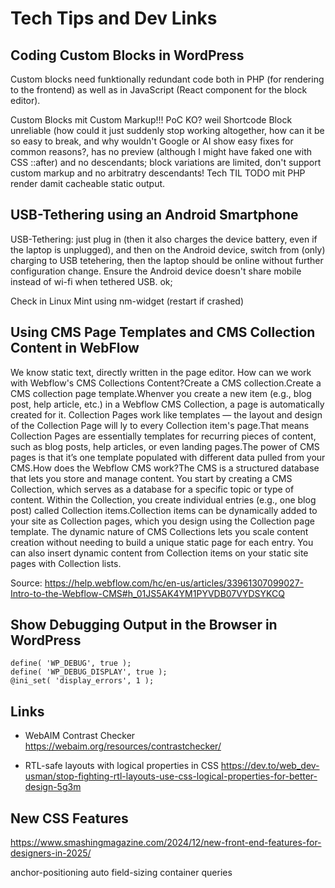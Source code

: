 # Tech Tips and Dev Links

## Coding Custom Blocks in WordPress

Custom blocks need funktionally redundant code both in PHP (for rendering to the frontend) as well as in JavaScript (React component for the block editor).

Custom Blocks mit Custom Markup!!! PoC KO? weil Shortcode Block unreliable (how could it just suddenly stop working altogether, how can it be so easy to break, and why wouldn't Google or AI show easy fixes for common reasons?, has no preview (although I might have faked one with CSS ::after) and no descendants; block variations are limited, don't support custom markup and no arbitratry descendants! Tech TIL TODO mit PHP render damit cacheable static output.

## USB-Tethering using an Android Smartphone

USB-Tethering: just plug in (then it also charges the device battery, even if the laptop is unplugged), and then on the Android device, switch from (only) charging to USB tetehering, then the laptop should be online without further configuration change. Ensure the Android device doesn't share mobile instead of wi-fi when tethered USB. ok;

Check in Linux Mint using nm-widget (restart if crashed)


## Using CMS Page Templates and CMS Collection Content in WebFlow

We know static text, directly written in the page editor. How can we work with Webflow's CMS Collections Content?Create a CMS collection.Create a CMS collection page template.Whenver you create a new item (e.g., blog post, help article, etc.) in a Webflow CMS Collection, a page is automatically created for it. Collection Pages work like templates — the layout and design of the Collection Page will ly to every Collection item's page.That means Collection Pages are essentially templates for recurring pieces of content, such as blog posts, help articles, or even landing pages.The power of CMS pages is that it’s one template populated with different data pulled from your CMS.How does the Webflow CMS work?The CMS is a structured database that lets you store and manage content. You start by creating a CMS Collection, which serves as a database for a specific topic or type of content. Within the Collection, you create individual entries (e.g., one blog post) called Collection items.Collection items can be dynamically added to your site as Collection pages, which you design using the Collection page template. The dynamic nature of CMS Collections lets you scale content creation without needing to build a unique static page for each entry. You can also insert dynamic content from Collection items on your static site pages with Collection lists.

Source: https://help.webflow.com/hc/en-us/articles/33961307099027-Intro-to-the-Webflow-CMS#h_01JS5AK4YM1PYVDB07VYDSYKCQ


## Show Debugging Output in the Browser in WordPress

```
define( 'WP_DEBUG', true );
define( 'WP_DEBUG_DISPLAY', true );
@ini_set( 'display_errors', 1 );
```

## Links

- WebAIM Contrast Checker
https://webaim.org/resources/contrastchecker/

- RTL-safe layouts with logical properties in CSS https://dev.to/web_dev-usman/stop-fighting-rtl-layouts-use-css-logical-properties-for-better-design-5g3m

## New CSS Features

https://www.smashingmagazine.com/2024/12/new-front-end-features-for-designers-in-2025/

anchor-positioning
auto field-sizing
container queries
<dialog>
exclusive accordions
:focus-visible
:has
hidden=until-found
high-definition colors
<hr> in select
inputmode
min(), max(), clamp()
relative colors
responsive videos
scroll behavior
scroll snap
text-wrap: balance
:user-valid and :user-invalid
View Transitions API

When dealing with large blocks of text, such as paragraphs, you might want to look into text-wrap: pretty to prevent orphans on the last line.

State Queries
https://chromestatus.com/feature/5072263730167808
- Whether a sticky positioned container is stuck to one of the edges of the scroll box (stuck)
- Whether a scroll snap aligned container is currently snapped horizontally or vertically (snapped)
- Whether a scroll container can be scrolled in a queried direction (scrollable)

https://developer.chrome.com/blog/css-text-box-trim

https://12daysofweb.dev/2024/calc-size-and-interpolate-size/

https://css-tricks.com/scroll-driven-animations-notebook/

more contemporary CSS
https://mailchi.mp/smashingmagazine/472-new-css-features-for-2025?e=376e82ff51

Git status: nothing to commit, working tree clean.
Your branch is ahead of 'origin/main' by 2 commits.
Use "git push" to publish your local commits.
